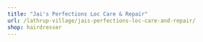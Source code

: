```yaml
---
title: "Jai's Perfections Loc Care & Repair"
url: /lathrup-village/jais-perfections-loc-care-and-repair/
shop: hairdresser
---
```

